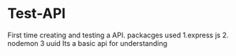 # Test-API
First time creating and testing a API.
packacges used
1.express js
2. nodemon
3 uuid
Its a basic api for understanding
